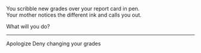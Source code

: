 You scribble new grades over your report card in pen.     
Your mother notices the different ink and calls you out.

What will you do?

---
Apologize
Deny changing your grades
